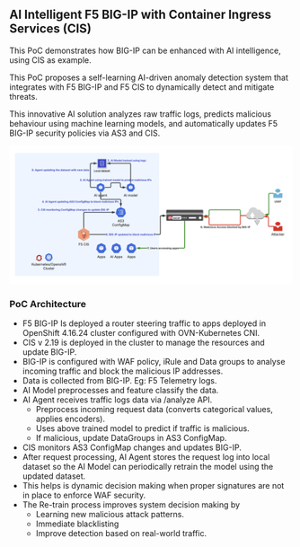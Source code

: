 ## AI Intelligent F5 BIG-IP with Container Ingress Services (CIS)

This PoC demonstrates how BIG-IP can be enhanced with AI intelligence, using CIS as example.

This PoC proposes a self-learning AI-driven anomaly detection system that integrates with F5 BIG-IP and F5 CIS to dynamically detect and mitigate threats.

This innovative AI solution analyzes raw traffic logs, predicts malicious behaviour using machine learning models, and automatically updates F5 BIG-IP security policies via AS3 and CIS. 


![architecture](https://github.com/trinaths/ai-demo/blob/main/asm-ai-demo/diagram.png)


### PoC Architecture

* F5 BIG-IP Is deployed a router steering traffic to apps deployed in OpenShift 4.16.24 cluster configured with OVN-Kubernetes CNI.
* CIS v 2.19 is deployed in the cluster to manage the resources and update BIG-IP.
* BIG-IP is configured with WAF policy, iRule and Data groups to analyse incoming traffic and block the malicious IP addresses.
* Data is collected from BIG-IP. Eg: F5 Telemetry logs.
* AI Model preprocesses and feature classify the data. 
* AI Agent receives traffic logs data via /analyze API.
  * Preprocess incoming request data (converts categorical values, applies encoders). 
  * Uses above trained model to predict if traffic is malicious.
  * If malicious, update DataGroups in AS3 ConfigMap.
* CIS monitors AS3 ConfigMap changes and updates BIG-IP.
* After request processing, AI Agent stores the request log into local dataset so the AI Model can periodically retrain the model using the updated dataset.
* This helps is dynamic decision making when proper signatures are not in place to enforce WAF security.
* The Re-train process improves system decision making by
  * Learning new malicious attack patterns.
  * Immediate blacklisting 
  * Improve detection based on real-world traffic.
